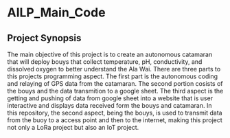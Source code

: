 # AILP_Main_Code
## Project Synopsis
The main objective of this project is to create an autonomous catamaran that will deploy bouys that collect temperature, pH, conductivity, and dissolved oxygen to better understand the Ala Wai. There are three parts to this projects programming aspect. The first part is the autonomous coding and relaying of GPS data from the catamaran. The second portion cosists of the bouys and the data transmition to a google sheet. The third aspect is the getting and pushing of data from google sheet into a website that is user interactive and displays data received form the bouys and catamaran. In this repository, the second aspect, being the bouys, is used to transmit data from the buoy to a access point and then to the internet, making this project not only a LoRa project but also an IoT project. 


